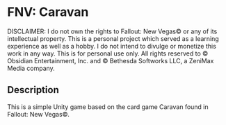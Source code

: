 # FNV: Caravan

DISCLAIMER: I do not own the rights to Fallout: New Vegas© or any of its intellectual property. This is a personal project which served as a learning experience as well as a hobby. I do not intend to divulge or monetize this work in any way. This is for personal use only. All rights reserved to © Obsidian Entertainment, Inc. and © Bethesda Softworks LLC, a ZeniMax Media company.

## Description

This is a simple Unity game based on the card game Caravan found in Fallout: New Vegas©.
